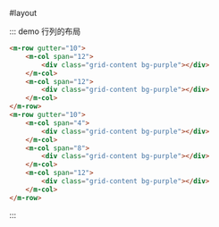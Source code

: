 #layout
<m-row gutter="10">
    <m-col span="12">
        <div class="grid-content bg-purple"></div>
    </m-col>
    <m-col span="12">
        <div class="grid-content bg-purple"></div>
    </m-col>
</m-row>
<m-row gutter="10">
    <m-col span="4">
        <div class="grid-content bg-purple"></div>
    </m-col>
    <m-col span="8">
        <div class="grid-content bg-purple"></div>
    </m-col>
    <m-col span="12">
        <div class="grid-content bg-purple"></div>
    </m-col>
</m-row>

::: demo 行列的布局
```html
<m-row gutter="10">
    <m-col span="12">
        <div class="grid-content bg-purple"></div>
    </m-col>
    <m-col span="12">
        <div class="grid-content bg-purple"></div>
    </m-col>
</m-row>
<m-row gutter="10">
    <m-col span="4">
        <div class="grid-content bg-purple"></div>
    </m-col>
    <m-col span="8">
        <div class="grid-content bg-purple"></div>
    </m-col>
    <m-col span="12">
        <div class="grid-content bg-purple"></div>
    </m-col>
</m-row>
```
:::